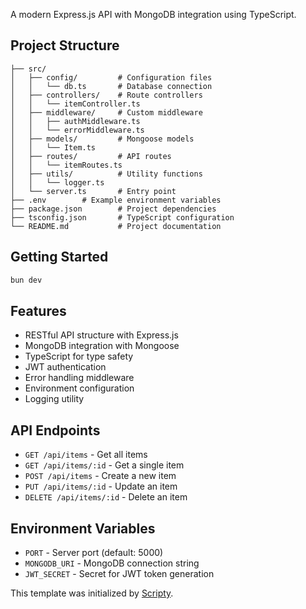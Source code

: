 A modern Express.js API with MongoDB integration using TypeScript.

## Project Structure

```
├── src/
│   ├── config/         # Configuration files
│   │   └── db.ts       # Database connection
│   ├── controllers/    # Route controllers
│   │   └── itemController.ts
│   ├── middleware/     # Custom middleware
│   │   ├── authMiddleware.ts
│   │   └── errorMiddleware.ts
│   ├── models/         # Mongoose models
│   │   └── Item.ts
│   ├── routes/         # API routes
│   │   └── itemRoutes.ts
│   ├── utils/          # Utility functions
│   │   └── logger.ts
│   └── server.ts       # Entry point
├── .env        # Example environment variables
├── package.json        # Project dependencies
├── tsconfig.json       # TypeScript configuration
└── README.md           # Project documentation
```

## Getting Started

```bash
bun dev
```

## Features

- RESTful API structure with Express.js
- MongoDB integration with Mongoose
- TypeScript for type safety
- JWT authentication
- Error handling middleware
- Environment configuration
- Logging utility

## API Endpoints

- `GET /api/items` - Get all items
- `GET /api/items/:id` - Get a single item
- `POST /api/items` - Create a new item
- `PUT /api/items/:id` - Update an item
- `DELETE /api/items/:id` - Delete an item

## Environment Variables

- `PORT` - Server port (default: 5000)
- `MONGODB_URI` - MongoDB connection string
- `JWT_SECRET` - Secret for JWT token generation

This template was initialized by [Scripty](https://scripty.me).
